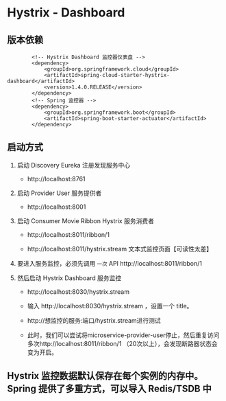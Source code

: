# Hystrix - Dashboard

## 版本依赖

            <!-- Hystrix Dashboard 监控器仪表盘 -->
    		<dependency>
    			<groupId>org.springframework.cloud</groupId>
    			<artifactId>spring-cloud-starter-hystrix-dashboard</artifactId>
    			<version>1.4.0.RELEASE</version>
    		</dependency>
    		<!-- Spring 监控器 -->
    		<dependency>
    			<groupId>org.springframework.boot</groupId>
    			<artifactId>spring-boot-starter-actuator</artifactId>
    		</dependency>

## 启动方式

1. 启动 Discovery Eureka 注册发现服务中心

    - http://localhost:8761

2. 启动 Provider User 服务提供者

    - http://localhost:8001

3. 启动 Consumer Movie Ribbon Hystrix  服务消费者

    - http://localhost:8011/ribbon/1

    - http://localhost:8011/hystrix.stream  文本式监控页面【可读性太差】

4. 要进入服务监控，必须先调用 `一次` API http://localhost:8011/ribbon/1

5. 然后启动 Hystrix Dashboard 服务监控


    - http://localhost:8030/hystrix.stream

    - 输入 http://localhost:8030/hystrix.stream ，设置一个 title。

    - http://想监控的服务:端口/hystrix.stream进行测试

    - 此时，我们可以尝试将microservice-provider-user停止，然后重复访问多次http://localhost:8011/ribbon/1 （20次以上），会发现断路器状态会变为开启。

## Hystrix 监控数据默认保存在每个实例的内存中。Spring 提供了多重方式，可以导入 Redis/TSDB 中
